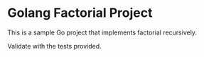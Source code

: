 # Golang Factorial Project

This is a sample Go project that implements factorial recursively.

Validate with the tests provided.
